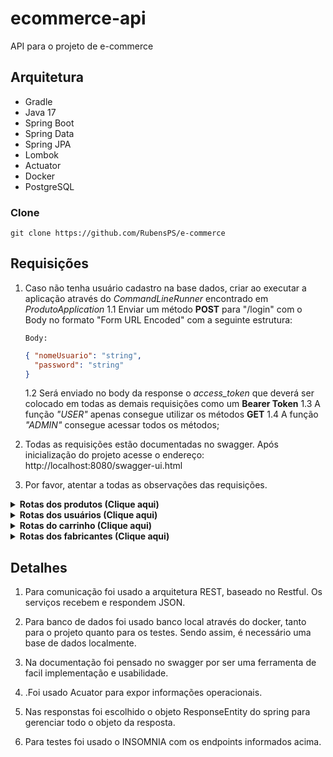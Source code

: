 

# ecommerce-api

API para o projeto de e-commerce


## Arquitetura


* Gradle
* Java 17
* Spring Boot
* Spring Data
* Spring JPA
* Lombok
* Actuator
* Docker
* PostgreSQL




### Clone

```console
git clone https://github.com/RubensPS/e-commerce
```



## Requisições
1. Caso não tenha usuário cadastro na base dados, criar ao executar a aplicação através do *CommandLineRunner* encontrado em *ProdutoApplication*
   1.1 Enviar um método **POST** para "/login" com o Body no formato "Form URL Encoded" com a seguinte estrutura:
   ```
   Body:
   ```
   ```json
   { "nomeUsuario": "string",
     "password": "string"
   }
   ```
   1.2 Será enviado no body da response o *access_token* que deverá ser colocado em todas as demais requisições como um **Bearer Token**
   1.3 A função *"USER"* apenas consegue utilizar os métodos **GET**
   1.4 A função *"ADMIN"* consegue acessar todos os métodos;

2. Todas as requisições estão documentadas no swagger. Após inicialização do projeto acesse o endereço: http://localhost:8080/swagger-ui.html
3. Por favor, atentar a todas as observações das requisições.


<details><summary><b>Rotas dos produtos (Clique aqui)</b></summary>

> Utiliza-se o estilo RESTFull portanto todos os caminhos partem do path: **/produtos**

1. Caminho=/ , Metodo=**POST**
   ```
   Body:
   ```	
   ```json
   {
       "nome": "string",
       "descricao": "string",
       "valor": 20.00,
       "codigoBarra": "string",
       "nomeFabricante": "string",
       "peso": 0,
       "pesoUnidadeMedida": "string"
     }
   ```
2. caminho=*/alterar/{codigoBarra}*, Método=**POST**
   ```
   Body:
   ```	
   ```json
     {
       "nome": "string",
       "descricao": "string",
       "valor": 15.00,
       "codigoBarra": "string",
       "nomeFabricante": "string",
       "peso": 0,
       "pesoUnidadeMedida": "string"
     }
   ```
3. caminho=*/consultar/{codigoBarra}*, Método=**GET**
   ```
   Consulta um produto através do seu Código de Barra. 
   Retorna um JSON com as informações do produto.
   ```	
4. Caminho=/{codigoBarra}, Método=**DELETE**
   ```
   Deleta um determinado produto através do código de Barra.
   ```
5. Caminho=/, Método=**GET**
   ```
   Traz todos os produtos cadastrados na base de dados.
   ```
   
</details>

<details><summary><b>Rotas dos usuários (Clique aqui)</b></summary>

> Utiliza-se o estilo RESTFull portanto todos os caminhos partem do path: **/usuarios**

1. Caminho=/, Método=**POST**
    ```
    Body:
    ```
   ```json
   {
   "nomeUsuario" : "string",
   "password" : "string",
   "funcao" : "ADMIN",
   "nome" : "string",
   "dataNascimento" : "1984-04-23"
   }
   ```
2. Caminho=/, Método=**PATCH**
   ```
   Altera um usuario;
   ```
3. Caminho=/{id}, Método=**DELETE**
   ```
   Deleta um determinado usuário na base de dados a partir de seu ID.
   ```
4. Caminho=/consultarNome/{nomeUsuario}, Método=**GET**
   ```
   Consulta um usuário a partir do nome.
   ```
5. Caminho=/consultar/{id}, Método=**GET**
   ```
   Consulta um usuário a partir do id.
   ```
</details>


<details><summary><b>Rotas do carrinho (Clique aqui)</b></summary>

> Utiliza-se o estilo RESTFull portanto todos os caminhos partem do path: **/carrinho**

1. Caminho=/, Método=**POST**
    ```
    Cadastra um carrinho com produto;
    ```
    ```json
      {
        "usuarioId": 1,
        "produtoId": 2,
        "quantidade": 2
      }
    ```
2. Caminho=/usuario/{usuarioId}, Método=**GET**
   ```
   Obtem o carrinho de um usuario baseado no id. NENHUM BODY É NECESSÁRIO.
   ```
</details>

<details><summary><b>Rotas dos fabricantes (Clique aqui)</b></summary>

> Utiliza-se o estilo RESTFull portanto todos os caminhos partem do path: **/fabricantes**

1. Caminho=/, Método=**POST**
    ```
    Cadastra um fabricante;
    ```
    ```json
      {
        "nomeFabricante": "string"
      }
    ```
2. Caminho=/consultar/{nomeFabricante}, Método=**GET**
   ```
   Obtem o fabricante baseado no nome. NENHUM BODY É NECESSÁRIO.
   ```
3. Caminho=/, Método=**GET**
   ```
   Obtem todos os fabricantes.
   ```
4. Caminho=/{nomeFabricante}, Método=**DELETE**
   ```
   Deleta um fabricante considerando o nome. NENHUM BODY É NECESSÁRIO.
   ```
</details>




## Detalhes


1. Para comunicação foi usado a arquitetura REST, baseado no Restful. Os serviços recebem e respondem JSON.

2. Para banco de dados foi usado banco local através do docker, tanto para o projeto quanto para os testes. Sendo assim, é necessário uma base de dados localmente.

3. Na documentação foi pensado no swagger por ser uma ferramenta de facil implementação e usabilidade.

4. .Foi usado Acuator para expor informações operacionais.

5. Nas responstas foi escolhido o objeto ResponseEntity do spring para gerenciar todo o objeto da resposta.

6. Para testes foi usado o INSOMNIA com os endpoints informados acima.

